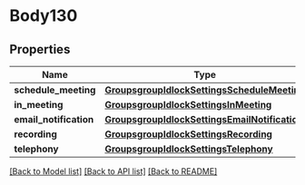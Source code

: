 # Body130

## Properties
Name | Type | Description | Notes
------------ | ------------- | ------------- | -------------
**schedule_meeting** | [**GroupsgroupIdlockSettingsScheduleMeeting**](GroupsgroupIdlockSettingsScheduleMeeting.md) |  | [optional] 
**in_meeting** | [**GroupsgroupIdlockSettingsInMeeting**](GroupsgroupIdlockSettingsInMeeting.md) |  | [optional] 
**email_notification** | [**GroupsgroupIdlockSettingsEmailNotification**](GroupsgroupIdlockSettingsEmailNotification.md) |  | [optional] 
**recording** | [**GroupsgroupIdlockSettingsRecording**](GroupsgroupIdlockSettingsRecording.md) |  | [optional] 
**telephony** | [**GroupsgroupIdlockSettingsTelephony**](GroupsgroupIdlockSettingsTelephony.md) |  | [optional] 

[[Back to Model list]](../README.md#documentation-for-models) [[Back to API list]](../README.md#documentation-for-api-endpoints) [[Back to README]](../README.md)

